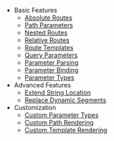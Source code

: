 * Basic Features
  * [Absolute Routes](basic-features/absolute-routes.md)
  * [Path Parameters](basic-features/path-parameters.md)
  * [Nested Routes](basic-features/nested-routes.md)
  * [Relative Routes](basic-features/relative-routes.md)
  * [Route Templates](basic-features/route-templates.md)
  * [Query Parameters](basic-features/query-parameters.md)
  * [Parameter Parsing](basic-features/parameter-parsing.md)
  * [Parameter Binding](basic-features/parameter-binding.md)
  * [Parameter Types](basic-features/parameter-types.md)
* Advanced Features
  * [Extend String Location](advanced-features/extend-string-location.md)
  * [Replace Dynamic Segments](advanced-features/replace-dynamic-segments.md)
* Customization
  * [Custom Parameter Types](customization/custom-parameter-types.md)
  * [Custom Path Rendering](customization/custom-path-rendering.md)
  * [Custom Template Rendering](customization/custom-template-rendering.md)
